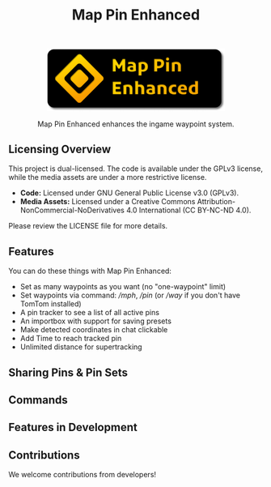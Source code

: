 <h1 align="center"> Map Pin Enhanced </h1> <br>

<p align="center">
  <img width="70%" src="banner.png" />
</p>
<p align="center">
  Map Pin Enhanced enhances the ingame waypoint system.
</p>

## Licensing Overview

This project is dual-licensed. The code is available under the GPLv3 license, while the media assets are under a more restrictive license.

- **Code:** Licensed under GNU General Public License v3.0 (GPLv3).
- **Media Assets:** Licensed under a Creative Commons Attribution-NonCommercial-NoDerivatives 4.0 International (CC BY-NC-ND 4.0).

Please review the LICENSE file for more details.

## Features

You can do these things with Map Pin Enhanced:

- Set as many waypoints as you want (no "one-waypoint" limit)
- Set waypoints via command: _/mph_, _/pin_ (or _/way_ if you don't have TomTom installed)
- A pin tracker to see a list of all active pins
- An importbox with support for saving presets
- Make detected coordinates in chat clickable
- Add Time to reach tracked pin
- Unlimited distance for supertracking

## Sharing Pins & Pin Sets

## Commands

## Features in Development

## Contributions

We welcome contributions from developers!
